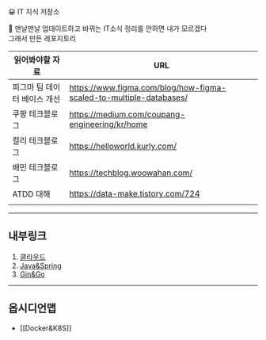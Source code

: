 
😀 IT 지식 저장소  

🎁 맨날맨날 업데이트하고 바뀌는 IT소식 정리를 안하면 내가 모르겠다  
그래서 만든 레포지토리  

| 읽어봐야할 자료              | URL                                                                |
| ---------------------------- | ------------------------------------------------------------------ |
| 피그마 팀 데이터 베이스 개선 | https://www.figma.com/blog/how-figma-scaled-to-multiple-databases/ |
| 쿠팡 테크블로그              | https://medium.com/coupang-engineering/kr/home                     |
| 컬리 테크블로그              | https://helloworld.kurly.com/                                      |
| 배민 테크블로그              | https://techblog.woowahan.com/                                     |
| ATDD 대해                    | https://data-make.tistory.com/724                                  |
|                              |                                                                    |

---
## 내부링크

1. [클라우드](./Cloud/Docker&K8S.md)   
2. [Java&Spring](./Develop/Spring/Spring&Java.md)  
3. [Gin&Go](./Develop/Gin/Gin&Go.md)  

--- 
## 옵시디언맵

- [[Docker&K8S]]
